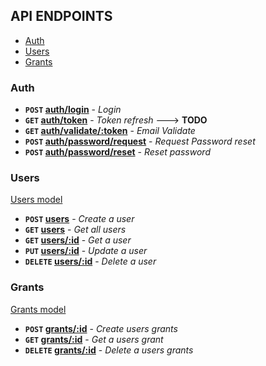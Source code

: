 ## API ENDPOINTS

* [Auth](#auth)
* [Users](#users)
* [Grants](#grants)

### Auth

- **<code>POST</code> [auth/login](./documentation/auth/POST_login.md)** - _Login_
- **<code>GET</code> [auth/token](./documentation/auth/GET_token.md)** - _Token refresh_  ---> **TODO**
- **<code>GET</code> [auth/validate/:token](./documentation/auth/GET_email.md)** - _Email Validate_
- **<code>POST</code> [auth/password/request](./documentation/auth/POST_email_request.md)** - _Request Password reset_
- **<code>POST</code> [auth/password/reset](./documentation/auth/POST_email_reset.md)** - _Reset password_

### Users

[Users model](./documentation/users/users.model.json)

- **<code>POST</code> [users](./documentation/users/POST_user.md)** - _Create a user_
- **<code>GET</code> [users](./documentation/users/GET_users.md)** - _Get all users_
- **<code>GET</code> [users/:id](./documentation/user/GET_user.md)** - _Get a user_
- **<code>PUT</code> [users/:id](./documentation/user/PUT_user.md)** - _Update a user_
- **<code>DELETE</code> [users/:id](./documentation/user/DELETE_user.md)** - _Delete a user_

### Grants

[Grants model](./documentation/grants/grants.model.json)

- **<code>POST</code> [grants/:id](./documentation/grants/POST_grant.md)** - _Create users grants_
- **<code>GET</code> [grants/:id](./documentation/grants/GET_grant.md)** - _Get a users grant_
- **<code>DELETE</code> [grants/:id](./documentation/grants/DELETE_grant.md)** - _Delete a users grants_